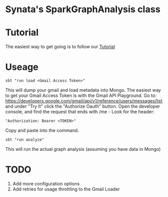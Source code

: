 Synata's SparkGraphAnalysis class
=========================

Tutorial
=========================
The easiest way to get going is to follow our [Tutorial](Tutorial.md)

Useage
=========================
```
sbt "run load <Gmail Access Token>"
```

This will dump your gmail and load metadata into Mongo.
The easiest way to get your Gmail Access Token is with the Gmail API Playground. Go to:
https://developers.google.com/gmail/api/v1/reference/users/messages/list
and under "Try It" click the "Authorize Oauth" button. Open the developer console, and find the request that ends with /me - Look for the header: 

```
"Authorization: Bearer <TOKEN>" 
```

Copy and paste <TOKEN> into the command.

```
sbt "run analyze"
```

This will run the actual graph analysis (assuming you have data in Mongo)




TODO
=========================
1. Add more configuration options
2. Add retries for usage throttling to the Gmail Loader
